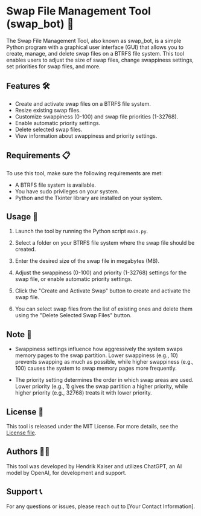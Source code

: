 # Swap File Management Tool (swap_bot) 🔄

The Swap File Management Tool, also known as swap_bot, is a simple Python program with a graphical user interface (GUI) that allows you to create, manage, and delete swap files on a BTRFS file system. This tool enables users to adjust the size of swap files, change swappiness settings, set priorities for swap files, and more.

## Features 🛠️

- Create and activate swap files on a BTRFS file system.
- Resize existing swap files.
- Customize swappiness (0-100) and swap file priorities (1-32768).
- Enable automatic priority settings.
- Delete selected swap files.
- View information about swappiness and priority settings.

## Requirements 📋

To use this tool, make sure the following requirements are met:

- A BTRFS file system is available.
- You have sudo privileges on your system.
- Python and the Tkinter library are installed on your system.

## Usage 🚀

1. Launch the tool by running the Python script `main.py`.

2. Select a folder on your BTRFS file system where the swap file should be created.

3. Enter the desired size of the swap file in megabytes (MB).

4. Adjust the swappiness (0-100) and priority (1-32768) settings for the swap file, or enable automatic priority settings.

5. Click the "Create and Activate Swap" button to create and activate the swap file.

6. You can select swap files from the list of existing ones and delete them using the "Delete Selected Swap Files" button.

## Note 📝

- Swappiness settings influence how aggressively the system swaps memory pages to the swap partition. Lower swappiness (e.g., 10) prevents swapping as much as possible, while higher swappiness (e.g., 100) causes the system to swap memory pages more frequently.

- The priority setting determines the order in which swap areas are used. Lower priority (e.g., 1) gives the swap partition a higher priority, while higher priority (e.g., 32768) treats it with lower priority.

## License 📄

This tool is released under the MIT License. For more details, see the [License file](LICENSE).

## Authors 🧑‍💻

This tool was developed by Hendrik Kaiser and utilizes ChatGPT, an AI model by OpenAI, for development and support.

## Support 📞

For any questions or issues, please reach out to [Your Contact Information].
